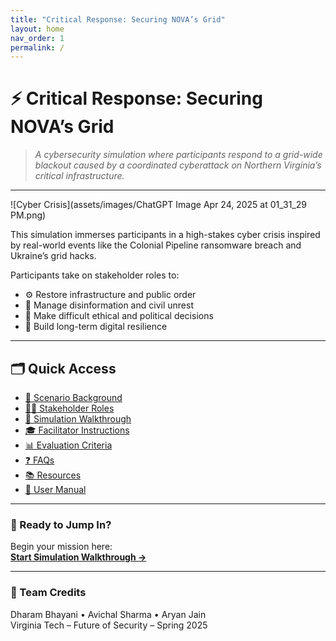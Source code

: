 ```yaml
---
title: "Critical Response: Securing NOVA’s Grid"
layout: home
nav_order: 1
permalink: /
---
```


# ⚡ Critical Response: Securing NOVA’s Grid

> _A cybersecurity simulation where participants respond to a grid-wide blackout caused by a coordinated cyberattack on Northern Virginia’s critical infrastructure._

---

![Cyber Crisis](assets/images/ChatGPT Image Apr 24, 2025 at 01_31_29 PM.png)

This simulation immerses participants in a high-stakes cyber crisis inspired by real-world events like the Colonial Pipeline ransomware breach and Ukraine’s grid hacks.

Participants take on stakeholder roles to:

- ⚙️ Restore infrastructure and public order  
- 📢 Manage disinformation and civil unrest  
- 🧭 Make difficult ethical and political decisions  
- 🔐 Build long-term digital resilience  

---

## 🗂 Quick Access

- [📖 Scenario Background](scenarios/index.md)
- [🧑‍💼 Stakeholder Roles](roles.md)
- [🧪 Simulation Walkthrough](guide.md)
- [🎓 Facilitator Instructions](facilitator.md)
- [📊 Evaluation Criteria](evaluation.md)
- [❓ FAQs](faq.md)
- [📚 Resources](resources.md)
- [📄 User Manual](manual.md)

---

### 🚀 Ready to Jump In?

Begin your mission here:  
[**Start Simulation Walkthrough →**](guide.md)

---

### 👥 Team Credits

Dharam Bhayani • Avichal Sharma • Aryan Jain  
Virginia Tech – Future of Security – Spring 2025
